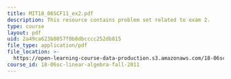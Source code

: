```yaml
---
title: MIT18_06SCF11_ex2.pdf
description: This resource contains problem set related to exam 2.
type: course
layout: pdf
uid: 2a49ca623b8057f0b8dbcccc252db815
file_type: application/pdf
file_location: >-
  https://open-learning-course-data-production.s3.amazonaws.com/18-06sc-linear-algebra-fall-2011/2a49ca623b8057f0b8dbcccc252db815_MIT18_06SCF11_ex2.pdf
course_id: 18-06sc-linear-algebra-fall-2011
---
```

